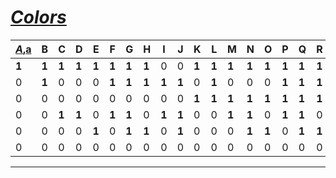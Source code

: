 # [***Colors***][colors]

<!-- This is reserved for letter "A" -->

|[***A***][A],[a]|B|C|D|E|F|G|H|I|J|K|L|M|N|O|P|Q|R|S|T|U|V|W|X|Y|Z|
|-|-|-|-|-|-|-|-|-|-|-|-|-|-|-|-|-|-|-|-|-|-|-|-|-|-|
|**1**|**1**|**1**|**1**|**1**|**1**|**1**|**1**|0|0|**1**|**1**|**1**|**1**|**1**|**1**|**1**|**1**|0|0|**1**|**1**|0|**1**|**1**|**1**|
|0|**1**|0|0|0|**1**|**1**|**1**|**1**|**1**|0|**1**|0|0|0|**1**|**1**|**1**|**1**|**1**|0|**1**|**1**|0|0|0|
|0|0|0|0|0|0|0|0|0|0|**1**|**1**|**1**|**1**|**1**|**1**|**1**|**1**|**1**|**1**|**1**|**1**|0|**1**|**1**|**1**|
|0|0|**1**|**1**|0|**1**|**1**|0|**1**|**1**|0|0|**1**|**1**|0|**1**|**1**|0|**1**|**1**|0|0|**1**|**1**|**1**|0|
|0|0|0|0|**1**|0|**1**|**1**|0|**1**|0|0|0|**1**|**1**|0|**1**|**1**|**1**|0|0|0|**1**|0|**1**|**1**|
|0|0|0|0|0|0|0|0|0|0|0|0|0|0|0|0|0|0|0|0|**1**|**1**|**1**|**1**|**1**|**1**|

---

<!-- This is special to me -->
[colors]: https://example.com
[A]: https://example.com
[a]: https://example.com

